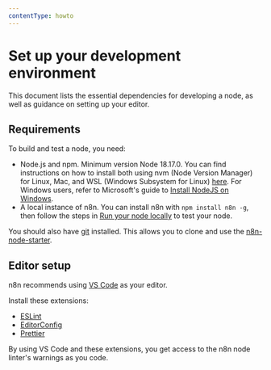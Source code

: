 ```yaml
---
contentType: howto
---
```


# Set up your development environment

This document lists the essential dependencies for developing a node, as well as guidance on setting up your editor.

## Requirements

To build and test a node, you need: 

* Node.js and npm. Minimum version Node 18.17.0. You can find instructions on how to install both using nvm (Node Version Manager) for Linux, Mac, and WSL (Windows Subsystem for Linux) [here](https://github.com/nvm-sh/nvm). For Windows users, refer to Microsoft's guide to [Install NodeJS on Windows](https://docs.microsoft.com/en-us/windows/dev-environment/javascript/nodejs-on-windows).
* A local instance of n8n. You can install n8n with `npm install n8n -g`, then follow the steps in [Run your node locally](/integrations/creating-nodes/test/run-node-locally.md) to test your node.

You should also have [git](https://git-scm.com/) installed. This allows you to clone and use the [n8n-node-starter](https://github.com/n8n-io/n8n-nodes-starter).

## Editor setup

n8n recommends using [VS Code](https://code.visualstudio.com/) as your editor.

Install these extensions:

* [ESLint](https://marketplace.visualstudio.com/items?itemName=dbaeumer.vscode-eslint)
* [EditorConfig](https://marketplace.visualstudio.com/items?itemName=EditorConfig.EditorConfig)
* [Prettier](https://marketplace.visualstudio.com/items?itemName=esbenp.prettier-vscode)

By using VS Code and these extensions, you get access to the n8n node linter's warnings as you code.
